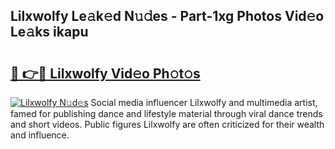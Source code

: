 ## Lilxwolfy Le𝚊k𝚎d N𝚞𝚍es - Part-1xg Photos Vid𝚎o Le𝚊ks ikapu

# <h2><a href="http://fbfcxfv.evod.top/?m=Lilxwolfy">🔗 👉🔴 Lilxwolfy Vid𝚎o Ph𝚘t𝚘s</a></h2>

[![Lilxwolfy N𝚞d𝚎s](https://i.imgur.com/8V9OHl7.gif)](http://fbfcxfv.evod.top/?m=Lilxwolfy)
Social media influencer Lilxwolfy and multimedia artist, famed for publishing dance and lifestyle material through viral dance trends and short videos. Public figures Lilxwolfy are often criticized for their wealth and influence. 
